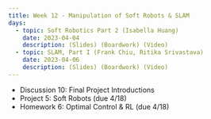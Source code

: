 ```yaml
---
title: Week 12 - Manipulation of Soft Robots & SLAM
days:
  - topic: Soft Robotics Part 2 (Isabella Huang)
    date: 2023-04-04
    description: (Slides) (Boardwork) (Video)
  - topic: SLAM, Part I (Frank Chiu, Ritika Srivastava)
    date: 2023-04-06
    description: (Slides) (Boardwork) (Video)
---
```


- Discussion 10: Final Project Introductions
- Project 5: Soft Robots (due 4/18)
- Homework 6: Optimal Control & RL (due 4/18)

<a id="Week13"></a>
